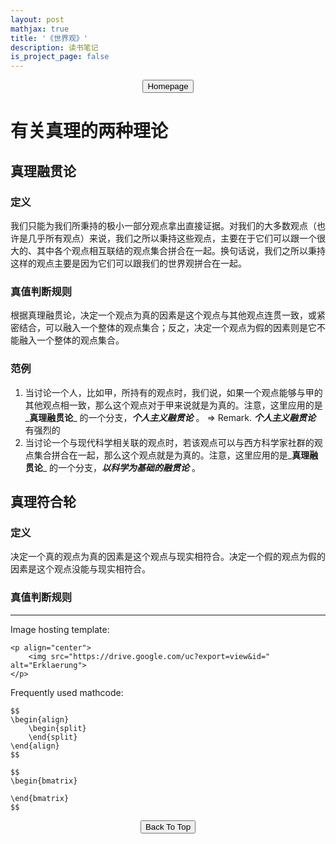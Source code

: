 ```yaml
---
layout: post
mathjax: true
title: '《世界观》'
description: 读书笔记
is_project_page: false
---
```



<p style="text-align:center;">
<button type="button" onclick="window.location.href='index.html';">Homepage</button>
</p>

# 有关真理的两种理论
## 真理融贯论
### 定义
我们只能为我们所秉持的极小一部分观点拿出直接证据。对我们的大多数观点（也许是几乎所有观点）来说，我们之所以秉持这些观点，主要在于它们可以跟一个很大的、其中各个观点相互联结的观点集合拼合在一起。换句话说，我们之所以秉持这样的观点主要是因为它们可以跟我们的世界观拼合在一起。
### 真值判断规则
根据真理融贯论，决定一个观点为真的因素是这个观点与其他观点连贯一致，或紧密结合，可以融入一个整体的观点集合；反之，决定一个观点为假的因素则是它不能融入一个整体的观点集合。
### 范例
1. 当讨论一个人，比如甲，所持有的观点时，我们说，如果一个观点能够与甲的其他观点相一致，那么这个观点对于甲来说就是为真的。注意，这里应用的是_**真理融贯论**_ 的一个分支，_**个人主义融贯论**_ 。
  => Remark. _**个人主义融贯论**_ 有强烈的
2. 当讨论一个与现代科学相关联的观点时，若该观点可以与西方科学家社群的观点集合拼合在一起，那么这个观点就是为真的。注意，这里应用的是_**真理融贯论**_ 的一个分支，_**以科学为基础的融贯论**_ 。

## 真理符合轮
### 定义
决定一个真的观点为真的因素是这个观点与现实相符合。决定一个假的观点为假的因素是这个观点没能与现实相符合。
### 真值判断规则


***

Image hosting template:

```
<p align="center">
    <img src="https://drive.google.com/uc?export=view&id=" alt="Erklaerung">
</p>
```

Frequently used mathcode:
```
$$
\begin{align}
    \begin{split}
    \end{split}
\end{align}
$$

$$
\begin{bmatrix}
       
\end{bmatrix}
$$

```

<p style="text-align:center;">
<button type="button" onclick="window.location.href='#top';">Back To Top</button>
<p>
